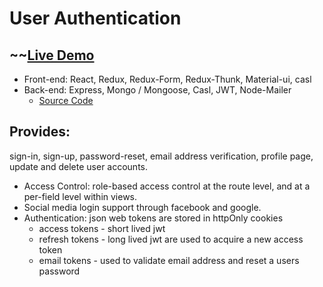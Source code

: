 # User Authentication

## ~~[Live Demo](https://auth-app.digital-logic.net/)

* Front-end: React, Redux, Redux-Form, Redux-Thunk, Material-ui, casl
* Back-end: Express, Mongo / Mongoose, Casl, JWT, Node-Mailer
    * [Source Code](https://github.com/Digital-Logic/express-hmr)

## Provides:

sign-in, sign-up, password-reset, email address verification, profile page, update and delete  user accounts.

* Access Control: role-based access control at the route level, and at a per-field level within views.
* Social media login support through facebook and google.
* Authentication: json web tokens are stored in httpOnly cookies
    * access tokens - short lived jwt
    * refresh tokens - long lived jwt are used to acquire a new access token
    * email tokens - used to validate email address and reset a users password
